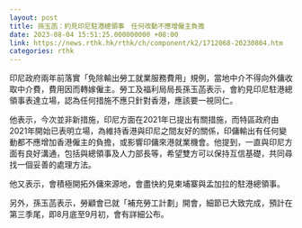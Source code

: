 ```yaml
---
layout: post
title: 孫玉菡：約見印尼駐港總領事　任何改動不應增僱主負擔
date: 2023-08-04 15:51:25.000000000 +08:00
link: https://news.rthk.hk/rthk/ch/component/k2/1712068-20230804.htm
categories: rthk
---
```


印尼政府兩年前落實「免除輸出勞工就業服務費用」規例，當地中介不得向外傭收取中介費，費用因而轉嫁僱主。勞工及福利局局長孫玉菡表示，會約見印尼駐港總領事表達立場，認為任何措施不應只針對香港，應該要一視同仁。

他表示，今次並非新措施，印尼方面在2021年已提出有關措施，而特區政府由2021年開始已表明立場，為維持香港與印尼之間友好的關係，印傭輸出有任何變動都不應增加香港僱主的負擔，或影響印傭來港就業機會。他提到，一直與印尼方面有良好溝通，包括與總領事及人力部長等，希望雙方可以保持互信基礎，共同尋找一個妥善的處理方法。

他又表示，會積極開拓外傭來源地，會盡快約見柬埔寨與孟加拉的駐港總領事。

另外，孫玉菡表示，勞顧會已就「補充勞工計劃」開會，細節已大致完成，預計在第三季尾，即8月底至9月初，會有詳細公布。
